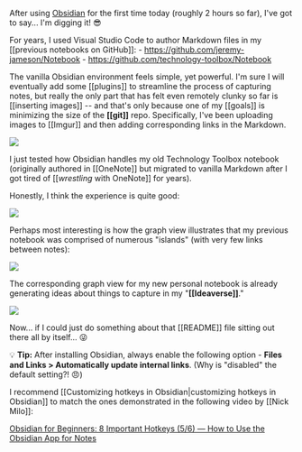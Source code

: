 After using [Obsidian](https://obsidian.md/) for the first time today (roughly 2 hours so far), I've got to say... I'm digging it! 😎

For years, I used Visual Studio Code to author Markdown files in my [[previous notebooks on GitHub]]:
	- https://github.com/jeremy-jameson/Notebook
	- https://github.com/technology-toolbox/Notebook

The vanilla Obsidian environment feels simple, yet powerful. I'm sure I will eventually add some [[plugins]] to streamline the process of capturing notes, but really the only part that has felt even remotely clunky so far is [[inserting images]] -- and that's only because one of my [[goals]] is minimizing the size of the **[[git]]** repo. Specifically, I've been uploading images to [[Imgur]] and then adding corresponding links in the Markdown.

![](https://i.imgur.com/efOhGa6.png)

I just tested how Obsidian handles my old Technology Toolbox notebook (originally authored in [[OneNote]] but migrated to vanilla Markdown after I got tired of [[*wrestling* with OneNote]] for years).

Honestly, I think the experience is quite good:

![](https://i.imgur.com/Ex8b5JW.png)

Perhaps most interesting is how the graph view illustrates that my previous notebook was comprised of numerous "islands" (with very few links between notes):

![](https://i.imgur.com/dOqOjCF.png)

The corresponding graph view for my new personal notebook is already generating ideas about things to capture in my "**[[Ideaverse]]**."

![](https://i.imgur.com/1rQY7mv.png)

Now... if I could just do something about that [[README]] file sitting out there all by itself... 😜

💡 **Tip:** After installing Obsidian, always enable the following option - **Files and Links > Automatically update internal links**. (Why is "disabled" the default setting?! 😠)

I recommend [[Customizing hotkeys in Obsidian|customizing hotkeys in Obsidian]] to match the ones demonstrated in the following video by [[Nick Milo]]:

[Obsidian for Beginners: 8 Important Hotkeys (5/6) — How to Use the Obsidian App for Notes](https://www.youtube.com/watch?v=cDcoBMVJsvk)